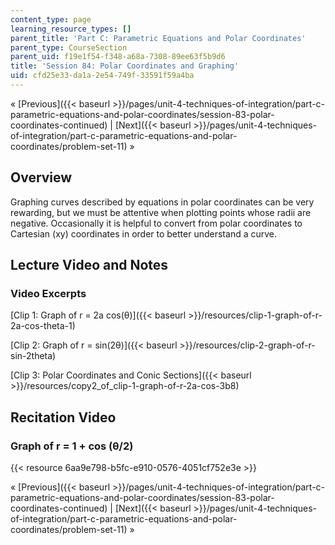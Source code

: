 ```yaml
---
content_type: page
learning_resource_types: []
parent_title: 'Part C: Parametric Equations and Polar Coordinates'
parent_type: CourseSection
parent_uid: f19e1f54-f348-a68a-7308-89ee63f5b9d6
title: 'Session 84: Polar Coordinates and Graphing'
uid: cfd25e33-da1a-2e54-749f-33591f59a4ba
---
```


« [Previous]({{< baseurl >}}/pages/unit-4-techniques-of-integration/part-c-parametric-equations-and-polar-coordinates/session-83-polar-coordinates-continued) | [Next]({{< baseurl >}}/pages/unit-4-techniques-of-integration/part-c-parametric-equations-and-polar-coordinates/problem-set-11) »

Overview
--------

Graphing curves described by equations in polar coordinates can be very rewarding, but we must be attentive when plotting points whose radii are negative. Occasionally it is helpful to convert from polar coordinates to Cartesian (xy) coordinates in order to better understand a curve.

Lecture Video and Notes
-----------------------

### Video Excerpts

[Clip 1: Graph of r = 2a cos(θ)]({{< baseurl >}}/resources/clip-1-graph-of-r-2a-cos-theta-1)

[Clip 2: Graph of r = sin(2θ)]({{< baseurl >}}/resources/clip-2-graph-of-r-sin-2theta)

[Clip 3: Polar Coordinates and Conic Sections]({{< baseurl >}}/resources/copy2_of_clip-1-graph-of-r-2a-cos-3b8)

Recitation Video
----------------

### Graph of r = 1 + cos (θ/2)

{{< resource 6aa9e798-b5fc-e910-0576-4051cf752e3e >}}

« [Previous]({{< baseurl >}}/pages/unit-4-techniques-of-integration/part-c-parametric-equations-and-polar-coordinates/session-83-polar-coordinates-continued) | [Next]({{< baseurl >}}/pages/unit-4-techniques-of-integration/part-c-parametric-equations-and-polar-coordinates/problem-set-11) »